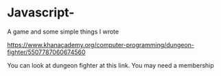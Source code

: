 # Javascript-
A game and some simple things I wrote

https://www.khanacademy.org/computer-programming/dungeon-fighter/5507787060674560

You can look at dungeon fighter at this link.  You may need a membership
